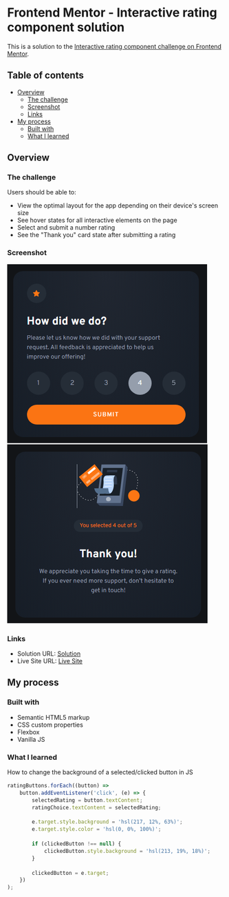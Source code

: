 # Frontend Mentor - Interactive rating component solution

This is a solution to the [Interactive rating component challenge on Frontend Mentor](https://www.frontendmentor.io/challenges/interactive-rating-component-koxpeBUmI).

## Table of contents

- [Overview](#overview)
  - [The challenge](#the-challenge)
  - [Screenshot](#screenshot)
  - [Links](#links)
- [My process](#my-process)
  - [Built with](#built-with)
  - [What I learned](#what-i-learned)

## Overview

### The challenge

Users should be able to:

- View the optimal layout for the app depending on their device's screen size
- See hover states for all interactive elements on the page
- Select and submit a number rating
- See the "Thank you" card state after submitting a rating

### Screenshot

![Desktop solution](./design/my-solution.png)
![Desktop solution](./design/my-solution-thank-you-state.png)

### Links

- Solution URL: [Solution](https://your-solution-url.com)
- Live Site URL: [Live Site](https://soft-syrniki-db3863.netlify.app/)

## My process

### Built with

- Semantic HTML5 markup
- CSS custom properties
- Flexbox
- Vanilla JS

### What I learned

How to change the background of a selected/clicked button in JS

```js
ratingButtons.forEach((button) =>
	button.addEventListener('click', (e) => {
		selectedRating = button.textContent;
		ratingChoice.textContent = selectedRating;

		e.target.style.background = 'hsl(217, 12%, 63%)';
		e.target.style.color = 'hsl(0, 0%, 100%)';

		if (clickedButton !== null) {
			clickedButton.style.background = 'hsl(213, 19%, 18%)';
		}

		clickedButton = e.target;
	})
);
```
